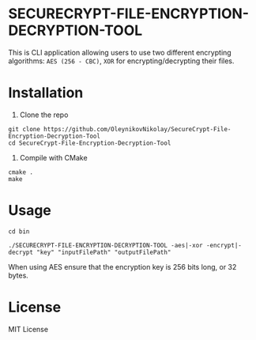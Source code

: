 # SECURECRYPT-FILE-ENCRYPTION-DECRYPTION-TOOL

This is CLI application allowing users to use two different encrypting algorithms: `AES (256 - CBC)`, `XOR` for encrypting/decrypting their files. 


# Installation
1. Clone the repo
```
git clone https://github.com/OleynikovNikolay/SecureCrypt-File-Encryption-Decryption-Tool
cd SecureCrypt-File-Encryption-Decryption-Tool
```
1. Compile with CMake 
``` 
cmake .
make
```

# Usage 
```
cd bin 

./SECURECRYPT-FILE-ENCRYPTION-DECRYPTION-TOOL -aes|-xor -encrypt|-decrypt "key" "inputFilePath" "outputFilePath" 
```
When using AES ensure that the encryption key is 256 bits long, or 32 bytes.

# License 
MIT License 



